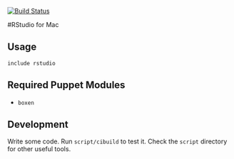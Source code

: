 [![Build Status](https://travis-ci.org/taoistmath/puppet-rstudio.png)](https://travis-ci.org/taoistmath/puppet-rstudio)

#RStudio for Mac

## Usage

```puppet
include rstudio
```

## Required Puppet Modules

* `boxen`

## Development

Write some code. Run `script/cibuild` to test it. Check the `script`
directory for other useful tools.
